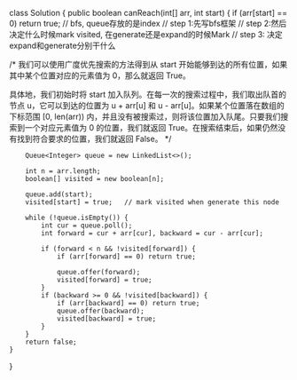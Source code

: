 

class Solution {
    public boolean canReach(int[] arr, int start) {
        if (arr[start] == 0) return true;
        // bfs, queue存放的是index
        // step 1:先写bfs框架
        // step 2:然后决定什么时候mark visited, 在generate还是expand的时候Mark
        // step 3: 决定expand和generate分别干什么

/*
我们可以使用广度优先搜索的方法得到从 start 开始能够到达的所有位置，如果其中某个位置对应的元素值为 0，那么就返回 True。

具体地，我们初始时将 start 加入队列。在每一次的搜索过程中，我们取出队首的节点 u，它可以到达的位置为 u + arr[u] 和 u - arr[u]。如果某个位置落在数组的下标范围 [0, len(arr)) 内，并且没有被搜索过，则将该位置加入队尾。只要我们搜索到一个对应元素值为 0 的位置，我们就返回 True。在搜索结束后，如果仍然没有找到符合要求的位置，我们就返回 False。
*/

        Queue<Integer> queue = new LinkedList<>();

        int n = arr.length;
        boolean[] visited = new boolean[n];

        queue.add(start);
        visited[start] = true;   // mark visited when generate this node

        while (!queue.isEmpty()) {
            int cur = queue.poll();
            int forward = cur + arr[cur], backward = cur - arr[cur];

            if (forward < n && !visited[forward]) {
                if (arr[forward] == 0) return true;

                queue.offer(forward);
                visited[forward] = true;
            }
            if (backward >= 0 && !visited[backward]) {
                if (arr[backward] == 0) return true;
                queue.offer(backward);
                visited[backward] = true;
            }
        }
        return false;
    }
}